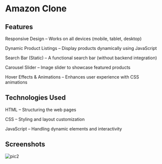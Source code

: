 # Amazon Clone

## Features
Responsive Design – Works on all devices (mobile, tablet, desktop)

Dynamic Product Listings – Display products dynamically using JavaScript

Search Bar (Static) – A functional search bar (without backend integration)

Carousel Slider – Image slider to showcase featured products

Hover Effects & Animations – Enhances user experience with CSS animations

## Technologies Used
HTML – Structuring the web pages

CSS – Styling and layout customization

JavaScript – Handling dynamic elements and interactivity

## Screenshots

![pic2](https://github.com/user-attachments/assets/f0764bce-08ba-46ea-a0d0-021549fea0f0)
